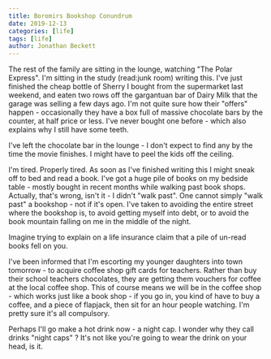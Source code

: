 ```yaml
---
title: Boromirs Bookshop Conundrum
date: 2019-12-13
categories: [life]
tags: [life]
author: Jonathan Beckett
---
```


The rest of the family are sitting in the lounge, watching "The Polar Express". I'm sitting in the study (read:junk room) writing this. I've just finished the cheap bottle of Sherry I bought from the supermarket last weekend, and eaten two rows off the gargantuan bar of Dairy Milk that the garage was selling a few days ago. I'm not quite sure how their "offers" happen - occasionally they have a box full of massive chocolate bars by the counter, at half price or less. I've never bought one before - which also explains why I still have some teeth.

I've left the chocolate bar in the lounge - I don't expect to find any by the time the movie finishes. I might have to peel the kids off the ceiling.

I'm tired. Properly tired. As soon as I've finished writing this I might sneak off to bed and read a book. I've got a huge pile of books on my bedside table - mostly bought in recent months while walking past book shops. Actually, that's wrong, isn't it - I didn't "walk past". One cannot simply "walk past" a bookshop - not if it's open. I've taken to avoiding the entire street where the bookshop is, to avoid getting myself into debt, or to avoid the book mountain falling on me in the middle of the night.

Imagine trying to explain on a life insurance claim that a pile of un-read books fell on you.

I've been informed that I'm escorting my younger daughters into town tomorrow - to acquire coffee shop gift cards for teachers. Rather than buy their school teachers chocolates, they are getting them vouchers for coffee at the local coffee shop. This of course means we will be in the coffee shop - which works just like a book shop - if you go in, you kind of have to buy a coffee, and a piece of flapjack, then sit for an hour people watching. I'm pretty sure it's all compulsory.

Perhaps I'll go make a hot drink now - a night cap. I wonder why they call drinks "night caps" ? It's not like you're going to wear the drink on your head, is it.